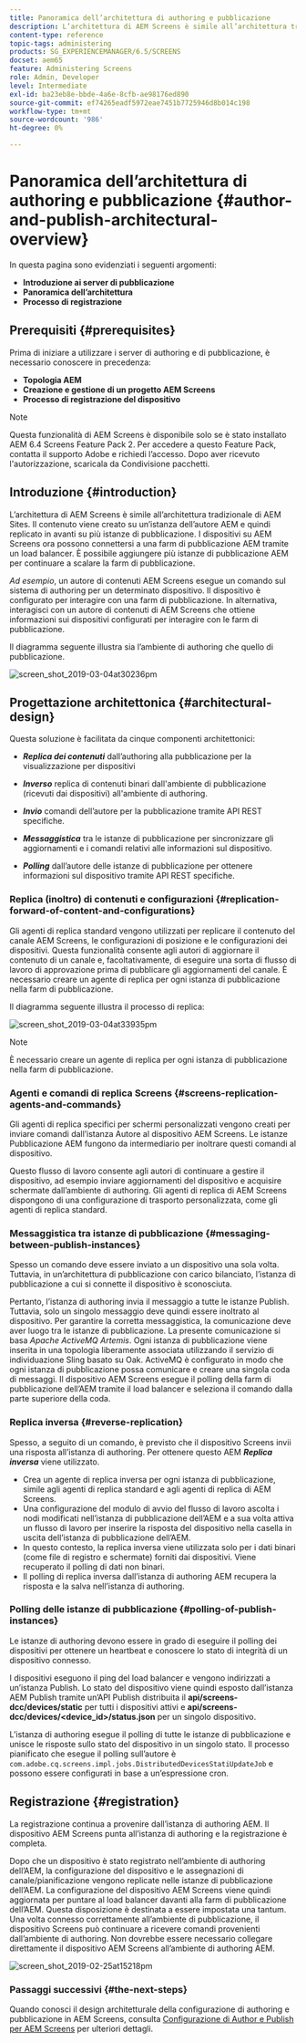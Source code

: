 ```yaml
---
title: Panoramica dell’architettura di authoring e pubblicazione
description: L’architettura di AEM Screens è simile all’architettura tradizionale di AEM Sites. Il contenuto viene creato su un’istanza dell’autore AEM e quindi replicato in avanti su più istanze di pubblicazione.
content-type: reference
topic-tags: administering
products: SG_EXPERIENCEMANAGER/6.5/SCREENS
docset: aem65
feature: Administering Screens
role: Admin, Developer
level: Intermediate
exl-id: ba23eb8e-bbde-4a6e-8cfb-ae98176ed890
source-git-commit: ef74265eadf5972eae7451b7725946d8b014c198
workflow-type: tm+mt
source-wordcount: '986'
ht-degree: 0%

---
```


# Panoramica dell’architettura di authoring e pubblicazione {#author-and-publish-architectural-overview}

In questa pagina sono evidenziati i seguenti argomenti:

* **Introduzione ai server di pubblicazione**
* **Panoramica dell’architettura**
* **Processo di registrazione**

## Prerequisiti {#prerequisites}

Prima di iniziare a utilizzare i server di authoring e di pubblicazione, è necessario conoscere in precedenza:

* **Topologia AEM**
* **Creazione e gestione di un progetto AEM Screens**
* **Processo di registrazione del dispositivo**

>[!NOTE]
>
>Questa funzionalità di AEM Screens è disponibile solo se è stato installato AEM 6.4 Screens Feature Pack 2. Per accedere a questo Feature Pack, contatta il supporto Adobe e richiedi l’accesso. Dopo aver ricevuto l&#39;autorizzazione, scaricala da Condivisione pacchetti.

## Introduzione {#introduction}

L’architettura di AEM Screens è simile all’architettura tradizionale di AEM Sites. Il contenuto viene creato su un’istanza dell’autore AEM e quindi replicato in avanti su più istanze di pubblicazione. I dispositivi su AEM Screens ora possono connettersi a una farm di pubblicazione AEM tramite un load balancer. È possibile aggiungere più istanze di pubblicazione AEM per continuare a scalare la farm di pubblicazione.

*Ad esempio*, un autore di contenuti AEM Screens esegue un comando sul sistema di authoring per un determinato dispositivo. Il dispositivo è configurato per interagire con una farm di pubblicazione. In alternativa, interagisci con un autore di contenuti di AEM Screens che ottiene informazioni sui dispositivi configurati per interagire con le farm di pubblicazione.

Il diagramma seguente illustra sia l’ambiente di authoring che quello di pubblicazione.

![screen_shot_2019-03-04at30236pm](assets/screen_shot_2019-03-04at30236pm.png)

## Progettazione architettonica {#architectural-design}

Questa soluzione è facilitata da cinque componenti architettonici:

* ***Replica dei contenuti*** dall’authoring alla pubblicazione per la visualizzazione per dispositivi

* ***Inverso*** replica di contenuti binari dall&#39;ambiente di pubblicazione (ricevuti dai dispositivi) all&#39;ambiente di authoring.
* ***Invio*** comandi dell’autore per la pubblicazione tramite API REST specifiche.
* ***Messaggistica*** tra le istanze di pubblicazione per sincronizzare gli aggiornamenti e i comandi relativi alle informazioni sul dispositivo.
* ***Polling*** dall’autore delle istanze di pubblicazione per ottenere informazioni sul dispositivo tramite API REST specifiche.

### Replica (inoltro) di contenuti e configurazioni {#replication-forward-of-content-and-configurations}

Gli agenti di replica standard vengono utilizzati per replicare il contenuto del canale AEM Screens, le configurazioni di posizione e le configurazioni dei dispositivi. Questa funzionalità consente agli autori di aggiornare il contenuto di un canale e, facoltativamente, di eseguire una sorta di flusso di lavoro di approvazione prima di pubblicare gli aggiornamenti del canale. È necessario creare un agente di replica per ogni istanza di pubblicazione nella farm di pubblicazione.

Il diagramma seguente illustra il processo di replica:

![screen_shot_2019-03-04at33935pm](assets/screen_shot_2019-03-04at33935pm.png)

>[!NOTE]
>
>È necessario creare un agente di replica per ogni istanza di pubblicazione nella farm di pubblicazione.

### Agenti e comandi di replica Screens {#screens-replication-agents-and-commands}

Gli agenti di replica specifici per schermi personalizzati vengono creati per inviare comandi dall’istanza Autore al dispositivo AEM Screens. Le istanze Pubblicazione AEM fungono da intermediario per inoltrare questi comandi al dispositivo.

Questo flusso di lavoro consente agli autori di continuare a gestire il dispositivo, ad esempio inviare aggiornamenti del dispositivo e acquisire schermate dall’ambiente di authoring. Gli agenti di replica di AEM Screens dispongono di una configurazione di trasporto personalizzata, come gli agenti di replica standard.

### Messaggistica tra istanze di pubblicazione {#messaging-between-publish-instances}

Spesso un comando deve essere inviato a un dispositivo una sola volta. Tuttavia, in un’architettura di pubblicazione con carico bilanciato, l’istanza di pubblicazione a cui si connette il dispositivo è sconosciuta.

Pertanto, l’istanza di authoring invia il messaggio a tutte le istanze Publish. Tuttavia, solo un singolo messaggio deve quindi essere inoltrato al dispositivo. Per garantire la corretta messaggistica, la comunicazione deve aver luogo tra le istanze di pubblicazione. La presente comunicazione si basa *Apache ActiveMQ Artemis*. Ogni istanza di pubblicazione viene inserita in una topologia liberamente associata utilizzando il servizio di individuazione Sling basato su Oak. ActiveMQ è configurato in modo che ogni istanza di pubblicazione possa comunicare e creare una singola coda di messaggi. Il dispositivo AEM Screens esegue il polling della farm di pubblicazione dell’AEM tramite il load balancer e seleziona il comando dalla parte superiore della coda.

### Replica inversa {#reverse-replication}

Spesso, a seguito di un comando, è previsto che il dispositivo Screens invii una risposta all’istanza di authoring. Per ottenere questo AEM ***Replica inversa*** viene utilizzato.

* Crea un agente di replica inversa per ogni istanza di pubblicazione, simile agli agenti di replica standard e agli agenti di replica di AEM Screens.
* Una configurazione del modulo di avvio del flusso di lavoro ascolta i nodi modificati nell’istanza di pubblicazione dell’AEM e a sua volta attiva un flusso di lavoro per inserire la risposta del dispositivo nella casella in uscita dell’istanza di pubblicazione dell’AEM.
* In questo contesto, la replica inversa viene utilizzata solo per i dati binari (come file di registro e schermate) forniti dai dispositivi. Viene recuperato il polling di dati non binari.
* Il polling di replica inversa dall’istanza di authoring AEM recupera la risposta e la salva nell’istanza di authoring.

### Polling delle istanze di pubblicazione {#polling-of-publish-instances}

Le istanze di authoring devono essere in grado di eseguire il polling dei dispositivi per ottenere un heartbeat e conoscere lo stato di integrità di un dispositivo connesso.

I dispositivi eseguono il ping del load balancer e vengono indirizzati a un’istanza Publish. Lo stato del dispositivo viene quindi esposto dall’istanza AEM Publish tramite un’API Publish distribuita il **api/screens-dcc/devices/static** per tutti i dispositivi attivi e **api/screens-dcc/devices/&lt;device_id>/status.json** per un singolo dispositivo.

L’istanza di authoring esegue il polling di tutte le istanze di pubblicazione e unisce le risposte sullo stato del dispositivo in un singolo stato. Il processo pianificato che esegue il polling sull’autore è `com.adobe.cq.screens.impl.jobs.DistributedDevicesStatiUpdateJob` e possono essere configurati in base a un’espressione cron.

## Registrazione {#registration}

La registrazione continua a provenire dall’istanza di authoring AEM. Il dispositivo AEM Screens punta all’istanza di authoring e la registrazione è completa.

Dopo che un dispositivo è stato registrato nell’ambiente di authoring dell’AEM, la configurazione del dispositivo e le assegnazioni di canale/pianificazione vengono replicate nelle istanze di pubblicazione dell’AEM. La configurazione del dispositivo AEM Screens viene quindi aggiornata per puntare al load balancer davanti alla farm di pubblicazione dell’AEM. Questa disposizione è destinata a essere impostata una tantum. Una volta connesso correttamente all’ambiente di pubblicazione, il dispositivo Screens può continuare a ricevere comandi provenienti dall’ambiente di authoring. Non dovrebbe essere necessario collegare direttamente il dispositivo AEM Screens all’ambiente di authoring AEM.

![screen_shot_2019-02-25at15218pm](assets/screen_shot_2019-02-25at15218pm.png)

### Passaggi successivi {#the-next-steps}

Quando conosci il design architetturale della configurazione di authoring e pubblicazione in AEM Screens, consulta [Configurazione di Author e Publish per AEM Screens](author-and-publish.md) per ulteriori dettagli.
